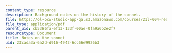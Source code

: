 ```yaml
---
content_type: resource
description: Background notes on the history of the sonnet.
file: https://ol-ocw-studio-app-qa.s3.amazonaws.com/courses/21l-004-reading-poetry-spring-2009/23cada3a6a2dd91649426cc66e9926b3_MIT21l_004s09_assn07_sonnets.pdf
file_type: application/pdf
parent_uid: cb5386fa-ef13-133f-00ae-0fa9a6b2e2f7
resourcetype: Document
title: Notes on the sonnet
uid: 23cada3a-6a2d-d916-4942-6cc66e9926b3
---
```

